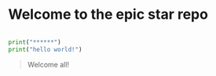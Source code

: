 # Welcome to the epic star repo


``` python

print("******")
print("hello world!")

```

> Welcome all!